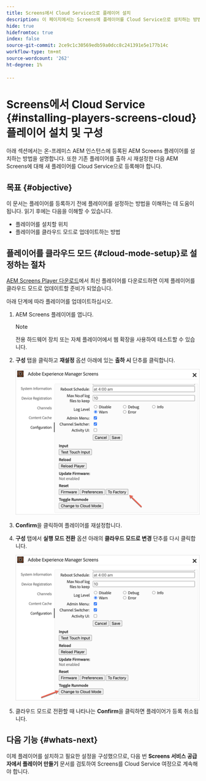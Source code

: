 ```yaml
---
title: Screens에서 Cloud Service으로 플레이어 설치
description: 이 페이지에서는 Screens에 플레이어를 Cloud Service으로 설치하는 방법을 설명합니다.
hide: true
hidefromtoc: true
index: false
source-git-commit: 2ce9c1c30569edb59a0dcc8c241391e5e177b14c
workflow-type: tm+mt
source-wordcount: '262'
ht-degree: 1%

---
```



# Screens에서 Cloud Service {#installing-players-screens-cloud} 플레이어 설치 및 구성

아래 섹션에서는 온-프레미스 AEM 인스턴스에 등록된 AEM Screens 플레이어를 설치하는 방법을 설명합니다. 또한 기존 플레이어를 출하 시 재설정한 다음 AEM Screens에 대해 새 플레이어를 Cloud Service으로 등록해야 합니다.

## 목표 {#objective}

이 문서는 플레이어를 등록하기 전에 플레이어를 설정하는 방법을 이해하는 데 도움이 됩니다. 읽기 후에는 다음을 이해할 수 있습니다.

* 플레이어를 설치할 위치
* 플레이어를 클라우드 모드로 업데이트하는 방법

## 플레이어를 클라우드 모드 {#cloud-mode-setup}로 설정하는 절차

[AEM Screens Player 다운로드](https://download.macromedia.com/screens/)에서 최신 플레이어를 다운로드하면 이제 플레이어를 클라우드 모드로 업데이트할 준비가 되었습니다.

아래 단계에 따라 플레이어를 업데이트하십시오.

1. AEM Screens 플레이어를 엽니다.

   >[!NOTE]
   >전용 하드웨어 장치 또는 자체 플레이어에서 웹 확장을 사용하여 테스트할 수 있습니다.

1. **구성** 탭을 클릭하고 **재설정** 옵션 아래에 있는 **출하 시** 단추를 클릭합니다.

   ![이미지](/help/screens-cloud/assets/player/installplayer-2.png)

1. **Confirm**&#x200B;을 클릭하여 플레이어를 재설정합니다.

1. **구성** 탭에서 **실행 모드 전환** 옵션 아래의 **클라우드 모드로 변경** 단추를 다시 클릭합니다.

   ![이미지](/help/screens-cloud/assets/player/installplayer-1.png)

1. 클라우드 모드로 전환할 때 나타나는 **Confirm**&#x200B;을 클릭하면 플레이어가 등록 취소됩니다.

## 다음 기능 {#whats-next}

이제 플레이어를 설치하고 필요한 설정을 구성했으므로, 다음 번 **Screens 서비스 공급자에서 플레이어 만들기** 문서를 검토하여 Screens를 Cloud Service 여정으로 계속해야 합니다.